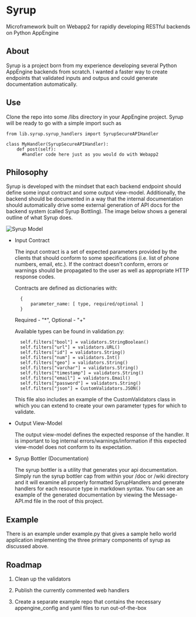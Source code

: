 # Syrup
Microframework built on Webapp2 for rapidly developing RESTful backends on Python AppEngine

## About
Syrup is a project born from my experience developing several Python AppEngine backends from scratch.  I wanted a faster way to create endpoints that validated inputs and outpus and could generate documentation automatically. 

## Use
Clone the repo into some /libs directory in your AppEngine project.  Syrup will be ready to go with a simple import such as

    from lib.syrup.syrup_handlers import SyrupSecureAPIHandler

    class MyHandler(SyrupSecureAPIHandler):
        def post(self):
          #handler code here just as you would do with Webapp2

## Philosophy
Syrup is developed with the mindset that each backend endpoint should define some input contract and some output view-model.  Additionally, the backend should be documented in a way that the internal documentation should automatically drive some external generation of API docs for the backend system (called Syrup Bottling).  The image below shows a general outline of what Syrup does.

![Syrup Model](www.nathanielwendt.com/content/images/2016/04/Screen-Shot-2016-04-15-at-5-09-32-PM.png)

* Input Contract

  The input contract is a set of expected parameters provided by the clients that should conform to some specifications (i.e. list of phone numbers, email, etc.).  If the contract doesn't conform, errors or warnings should be propagated to the user as well as appropriate HTTP response codes.
  
  Contracts are defined as dictionaries with:
  
        { 
            parameter_name: [ type, required/optional ] 
        }
  
  Required - "\*",  Optional - "\+"
  
  Available types can be found in validation.py:

        self.filters["bool"] = validators.StringBoolean()
        self.filters["url"] = validators.URL()
        self.filters["id"] = validators.String()
        self.filters["num"] = validators.Int()
        self.filters["geo"] = validators.String()
        self.filters["varchar"] = validators.String()
        self.filters["timestamp"] = validators.String()
        self.filters["email"] = validators.Email()
        self.filters["password"] = validators.String()
        self.filters["json"] = CustomValidators.JSON()
        
   This file also includes an example of the CustomValidators class in which you can extend to create your own parameter types for which to validate.
  
* Output View-Model

  The output view-model defines the expected response of the handler.  It is important to log internal errors/warnings/information if this expected view-model does not conform to its expectation.

* Syrup Bottler (Documentation)

  The syrup bottler is a utility that generates your api documentation.  Simply run the syrup bottler cap from within your /doc or /wiki directory and it will examine all properly formatted SyrupHandlers and generate handlers for each resource type in markdown syntax. You can see an example of the generated documentation by viewing the Message-API.md file in the root of this project.
 
## Example
There is an example under example.py that gives a sample hello world application implementing the three primary components of syrup as discussed above.

## Roadmap
1) Clean up the validators

2) Publish the currently commented web handlers

3) Create a separate example repo that contains the necessary appengine_config and yaml files to run out-of-the-box

  
